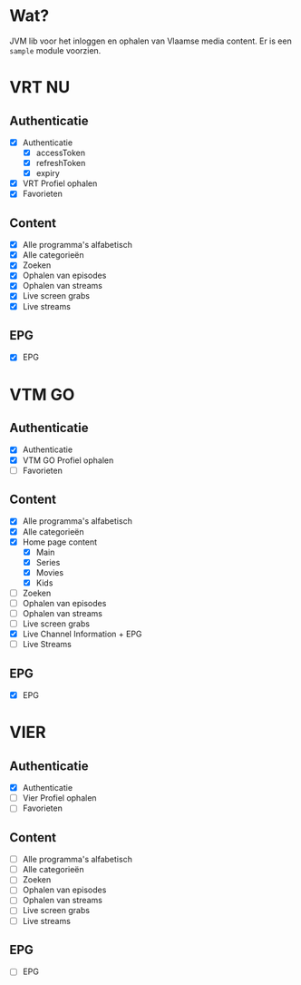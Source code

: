 # Wat?

JVM lib voor het inloggen en ophalen van Vlaamse media content.
Er is een `sample` module voorzien.

# VRT NU

## Authenticatie
- [x] Authenticatie
  - [x] accessToken
  - [x] refreshToken
  - [x] expiry
- [x] VRT Profiel ophalen
- [x] Favorieten

## Content
- [x] Alle programma's alfabetisch
- [x] Alle categorieën
- [x] Zoeken
- [x] Ophalen van episodes
- [x] Ophalen van streams
- [x] Live screen grabs
- [x] Live streams

## EPG
- [x] EPG

# VTM GO

## Authenticatie
- [x] Authenticatie
- [x] VTM GO Profiel ophalen
- [ ] Favorieten

## Content
- [x] Alle programma's alfabetisch
- [x] Alle categorieën
- [x] Home page content
  - [x] Main
  - [x] Series
  - [x] Movies
  - [x] Kids
- [ ] Zoeken
- [ ] Ophalen van episodes
- [ ] Ophalen van streams
- [ ] Live screen grabs
- [x] Live Channel Information + EPG
- [ ] Live Streams

## EPG
- [x] EPG

# VIER

## Authenticatie
- [x] Authenticatie
- [ ] Vier Profiel ophalen
- [ ] Favorieten

## Content
- [ ] Alle programma's alfabetisch
- [ ] Alle categorieën
- [ ] Zoeken
- [ ] Ophalen van episodes
- [ ] Ophalen van streams
- [ ] Live screen grabs
- [ ] Live streams

## EPG
- [ ] EPG
